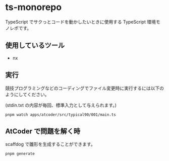 # ts-monorepo

TypeScript でサクっとコードを動かしたいときに使用する TypeScript 環境モノレポです。

## 使用しているツール

- nx

## 実行

競技プログラミングなどのコーディングでファイル変更時に実行するには以下のようにしてください。

(stdin.txt の内容が毎回、標準入力として与えられます。)

```
pnpm watch apps/atcoder/src/typical90/001/main.ts
```

## AtCoder で問題を解く時

scaffdog で雛形を生成することができます。

```
pnpm generate
```
